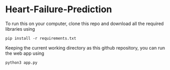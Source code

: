 # Heart-Failure-Prediction
To run this on your computer, clone this repo and download all the required libraries using

```
pip install -r requirements.txt
```

Keeping the current working directory as this github repository, you can run the web app using

```
python3 app.py
```
